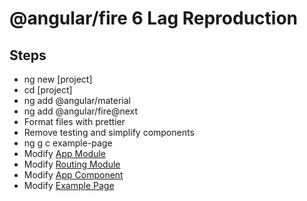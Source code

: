 # @angular/fire 6 Lag Reproduction

## Steps

- ng new [project]
- cd [project]
- ng add @angular/material
- ng add @angular/fire@next
- Format files with prettier
- Remove testing and simplify components
- ng g c example-page
- Modify [App Module](./src/app/app.module.ts)
- Modify [Routing Module](./src/app/app-routing.module.ts)
- Modify [App Component](./src/app/app.component.html)
- Modify [Example Page](./src/app/example-page/example-page.component.html)
